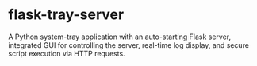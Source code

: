 # flask-tray-server

A Python system-tray application with an auto-starting Flask server, integrated GUI for controlling the server, real-time log display, and secure script execution via HTTP requests.
